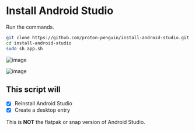 # Install Android Studio
Run the commands.
```bash
git clone https://github.com/proton-penguin/install-android-studio.git
cd install-android-studio
sudo sh app.sh
```

![image](https://github.com/proton-penguin/install-android-studio/assets/142492829/af0c5365-215e-430c-8c8e-eca61a604dea)


![image](https://github.com/proton-penguin/install-android-studio/assets/142492829/c3b4fd17-e9bf-4c11-98e3-9d3215883daa)

## This script will 
- [x] Reinstall Android Studio
- [x] Create a desktop entry  

This is __NOT__ the flatpak or snap version of Android Studio.
